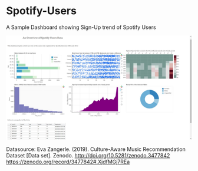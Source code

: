 # Spotify-Users
A Sample Dashboard showing Sign-Up trend of Spotify Users

![alt text](https://github.com/mohannishant6/Spotify-Users/blob/master/snapshot.jpg) 

Datasource: 
Eva Zangerle. (2019). Culture-Aware Music Recommendation Dataset [Data set]. Zenodo. http://doi.org/10.5281/zenodo.3477842
https://zenodo.org/record/3477842#.XjdfMGj7REa
